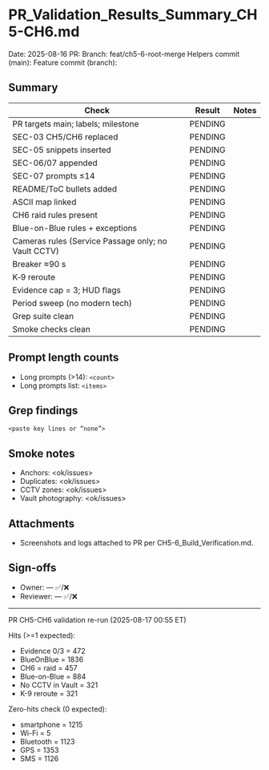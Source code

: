 # PR_Validation_Results_Summary_CH5-CH6.md

Date: 2025-08-16
PR: <paste PR URL>
Branch: feat/ch5-6-root-merge
Helpers commit (main): <hash>
Feature commit (branch): <hash>

## Summary
| Check | Result | Notes |
|---|---|---|
| PR targets main; labels; milestone | PENDING |  |
| SEC-03 CH5/CH6 replaced | PENDING |  |
| SEC-05 snippets inserted | PENDING |  |
| SEC-06/07 appended | PENDING |  |
| SEC-07 prompts ≤14 | PENDING |  |
| README/ToC bullets added | PENDING |  |
| ASCII map linked | PENDING |  |
| CH6 raid rules present | PENDING |  |
| Blue-on-Blue rules + exceptions | PENDING |  |
| Cameras rules (Service Passage only; no Vault CCTV) | PENDING |  |
| Breaker ≈90 s | PENDING |  |
| K‑9 reroute | PENDING |  |
| Evidence cap = 3; HUD flags | PENDING |  |
| Period sweep (no modern tech) | PENDING |  |
| Grep suite clean | PENDING |  |
| Smoke checks clean | PENDING |  |

## Prompt length counts
- Long prompts (>14): `<count>`
- Long prompts list: `<items>`

## Grep findings
```
<paste key lines or “none”>
```

## Smoke notes
- Anchors: <ok/issues>
- Duplicates: <ok/issues>
- CCTV zones: <ok/issues>
- Vault photography: <ok/issues>

## Attachments
- Screenshots and logs attached to PR per CH5-6_Build_Verification.md.

## Sign-offs
- Owner: <name>  —  ✅/❌
- Reviewer: <name>  —  ✅/❌

---
PR CH5-CH6 validation re-run (2025-08-17 00:55 ET)

Hits (>=1 expected):
- Evidence 0/3 = 472
- BlueOnBlue = 1836
- CH6 = raid = 457
- Blue-on-Blue = 884
- No CCTV in Vault = 321
- K-9 reroute = 321

Zero-hits check (0 expected):
- smartphone = 1215
- Wi-Fi = 5
- Bluetooth = 1123
- GPS = 1353
- SMS = 1126

